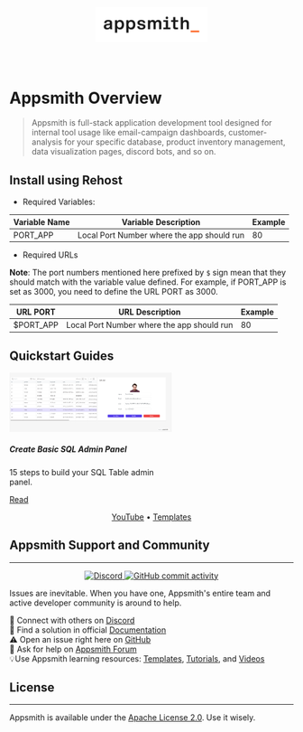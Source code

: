 
<h1 align="center">
  <br>
  <a href="https://www.appsmith.com"><img
      src="https://github.com/appsmithorg/appsmith/raw/release/static/appsmith_logo_white.png" alt="Appsmith"
      width="200"></a>
  <br>
</h1>

<br />

# Appsmith Overview

> Appsmith is full-stack application development tool designed for internal tool usage like email-campaign dashboards, customer-analysis for your specific database, product inventory management, data visualization pages, discord bots, and so on.

## Install using Rehost

* Required Variables:

| Variable Name | Variable Description | Example |
| ---- | ---- | ---- |
| PORT_APP | Local Port Number where the app should run | 80 |

* Required URLs

**Note**: The port numbers mentioned here prefixed by `$` sign mean that they should match with the variable value defined. For example, if PORT_APP is set as 3000, you need to define the URL PORT as 3000.

| URL PORT | URL Description | Example |
| ---- | ---- | ---- |
| $PORT_APP | Local Port Number where the app should run | 80 |


## Quickstart Guides

<div class="row p-0 justify-content-around">
  <div class="col-12 col-md-5 col-lg-4 mx-1 mx-md-4 mx-lg-0 my-3 my-lg-3">
    <div class="card" style="width: 18rem;">
      <img class="card-img-top" src="images/demo.png" alt="Card image cap">
      <div class="card-body">
        <h5 class="card-title">Create Basic SQL Admin Panel</h5>
        <p class="card-text">15 steps to build your SQL Table admin panel.</p>
        <a href="/#/guides/sql-admin-panel" class="btn btn-dark">Read</a>
      </div>
    </div>
  </div>

</div>

<p align="center">
  <a href="https://www.youtube.com/appsmith">YouTube</a> •
  <a
    href="https://www.appsmith.com/templates?utm_source=github&utm_medium=organic&utm_campaign=readme&utm_content=top">Templates</a>
</p>

## Appsmith Support and Community
<hr/>

<p align="center">
  <a href="https://discord.gg/rBTTVJp">
    <img alt="Discord"
      src="https://img.shields.io/discord/725602949748752515?color=5865F2&label=Discord&style=for-the-badge" />
  </a>

  <a href="https://github.com/appsmithorg/appsmith/releases">
    <img alt="GitHub commit activity"
      src="https://img.shields.io/github/commit-activity/m/appsmithorg/appsmith?color=00FF0&style=for-the-badge">
  </a>
</p>

Issues are inevitable. When you have one, Appsmith's entire team and active developer community is around to help.<br>

💬 Connect with others on [Discord](https://discord.gg/rBTTVJp)<br>
📄 Find a solution in official [Documentation](https://docs.appsmith.com?utm_source=github&utm_medium=organic&utm_campaign=readme)<br>
⚠️ Open an issue right here on [GitHub](https://github.com/appsmithorg/appsmith/issues/new/choose)<br>
👾 Ask for help on [Appsmith Forum](https://community.appsmith.com)<br>
💡Use Appsmith learning resources: [Templates](https://www.appsmith.com/templates?utm_source=github&utm_medium=organic&utm_campaign=readme&utm_content=support), [Tutorials](https://www.appsmith.com/blog-categories/tutorial?utm_source=github&utm_medium=organic&utm_campaign=readme), and [Videos](https://www.youtube.com/appsmith)<br>


## License
<hr/>

Appsmith is available under the [Apache License 2.0](https://github.com/appsmithorg/appsmith/blob/release/LICENSE). Use it wisely.